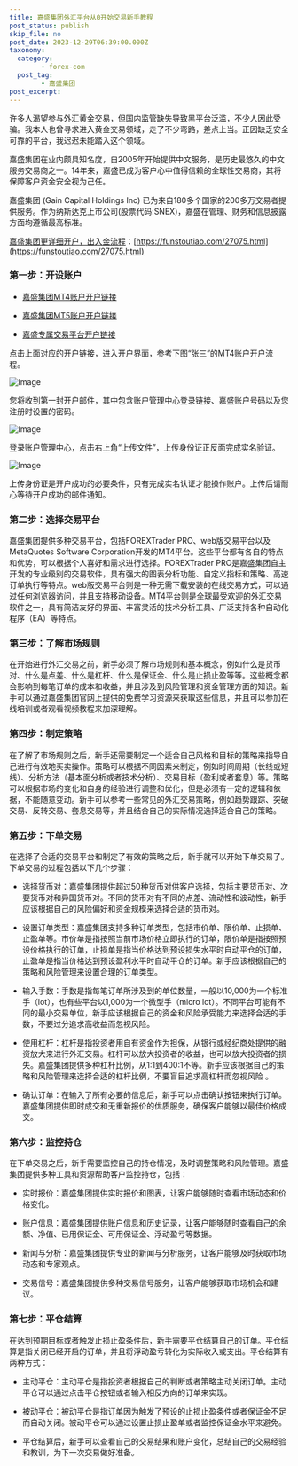 ```yaml
---
title: 嘉盛集团外汇平台从0开始交易新手教程
post_status: publish
skip_file: no
post_date: 2023-12-29T06:39:00.000Z
taxonomy:
  category:
        - forex-com
  post_tag:
        - 嘉盛集团
post_excerpt: 
---
```

许多人渴望参与外汇黄金交易，但国内监管缺失导致黑平台泛滥，不少人因此受骗。我本人也曾寻求进入黄金交易领域，走了不少弯路，差点上当。正因缺乏安全可靠的平台，我迟迟未能踏入这个领域。

嘉盛集团在业内颇具知名度，自2005年开始提供中文服务，是历史最悠久的中文服务交易商之一。14年来，嘉盛已成为客户心中值得信赖的全球性交易商，其将保障客户资金安全视为己任。

嘉盛集团 (Gain Capital Holdings Inc) 已为来自180多个国家的200多万交易者提供服务。作为纳斯达克上市公司(股票代码:SNEX)，嘉盛在管理、财务和信息披露方面均遵循最高标准。

[嘉盛集团更详细开户，出入金流程](https://funstoutiao.com/27075.html)：[https://funstoutiao.com/27075.html](https://funstoutiao.com/27075.html)

### 第一步：开设账户

* [嘉盛集团MT4账户开户链接](https://s.ssgg.net/jsmt4)

* [嘉盛集团MT5账户开户链接](https://s.ssgg.net/jsmt5)

* [嘉盛专属交易平台开户链接](https://s.ssgg.net/js)

点击上面对应的开户链接，进入开户界面，参考下图“张三”的MT4账户开户流程。

![Image](https://prod-files-secure.s3.us-west-2.amazonaws.com/39ed1227-6d7d-4570-be36-9ccd4a2c4241/7a167aea-686b-400d-af59-4e18eb607a40/640.png?X-Amz-Algorithm=AWS4-HMAC-SHA256&X-Amz-Content-Sha256=UNSIGNED-PAYLOAD&X-Amz-Credential=ASIAZI2LB4662YLOQ5YG%2F20250726%2Fus-west-2%2Fs3%2Faws4_request&X-Amz-Date=20250726T221308Z&X-Amz-Expires=3600&X-Amz-Security-Token=IQoJb3JpZ2luX2VjEDwaCXVzLXdlc3QtMiJIMEYCIQDoC9laDa1kF9M83N6c7fwRmv0NP6%2FAdquMgzn%2FBlSCCAIhAP4HvlB%2FmECBVpej9JKvn7sVniwsVKMt8RVExKoU%2Fpq7Kv8DCGUQABoMNjM3NDIzMTgzODA1IgzSHtirdk%2B4aWLSo74q3AMLb6mFOn7AmUsdZLgih2MtY%2F7UhX06ybOAPEcwU6Lh1Ns71E74fsof8zNaW6WYXAVp0UmKS0k26FQet3UugzbAIp5h3Q6MCSdpEoQmDTrXVqpmalW1o%2FhKXQWCgMdJGMJ5R%2F%2Fx7MJ%2B19Uv76WMNdPi1dBR%2FQ5alSgT%2FuhdsbAynn1HEN%2FzE7fbpiN6MWQjko4%2F99AxedFC1FCCSM06SS8C%2FtRd%2F6Mx5QR2L63DtOYJGAEVs60M%2F4nxk6FddBD2snpWLvZFjaiPsiOMMmSg8S%2FCX4vfePbZD02%2B42qe%2B6FTe4NG2BPnwrIFJU1XsTS5ApETi97X8U9AE4KSPIen4rjo67XUUIQXFzKlma%2BwrmdfowfXpmXRrPdcwZI8uiHVX3pr9IVypCS0xpxNjqEAfieYOWbYiE20HHQrci0Z2sysxb9gMEBJdwOCMWEj6HXosS86zoO7C34%2B2NSwHpX7TINpAWECbTrcwonHJD%2Fx7M9JU78VbbBBUFUn3cFizJaEXeyQ%2Bz8WrHT4Cdqyqt47OCTmEFMCW0qrSBfc6g0libyULYXeX6J4eMSdvVvwMrcGS9OZpIFpY2w%2BfT2%2FXk0VieB%2FbX9t1ZQZbKebB5lsbTkwTKm9JtzrWSnZT6vdXTCz45TEBjqkAWFYryCLqxmAArVlrk8PP9vxffP4Ph4%2F0A%2BRF5lhpZBiACdMw5gqW6vFUn7%2FbRnXuOkTnY1P%2FTk2v%2B71bbx41ABUL5xG6mvz9%2FPTBOqYUHKmjkXc88ZSCGXmi1IwysH7P0XS8VaNfBkEq91wveHZ3uJPzVv%2Fbj5js9eB0LKKK8meRpHgh0eNPwRPx0mzIMN0ZTp%2FNSXu59eZWlEnAsaFpD%2BrzVbD&X-Amz-Signature=c826622f523efc89ba5fa32ace90b57f20282d310fd9f519d0e7d54d856b5efb&X-Amz-SignedHeaders=host&x-amz-checksum-mode=ENABLED&x-id=GetObject)

您将收到第一封开户邮件，其中包含账户管理中心登录链接、嘉盛账户号码以及您注册时设置的密码。

![Image](https://prod-files-secure.s3.us-west-2.amazonaws.com/39ed1227-6d7d-4570-be36-9ccd4a2c4241/eaa1c6b3-2877-4284-a0e1-530e222c27fb/image.png?X-Amz-Algorithm=AWS4-HMAC-SHA256&X-Amz-Content-Sha256=UNSIGNED-PAYLOAD&X-Amz-Credential=ASIAZI2LB4662YLOQ5YG%2F20250726%2Fus-west-2%2Fs3%2Faws4_request&X-Amz-Date=20250726T221308Z&X-Amz-Expires=3600&X-Amz-Security-Token=IQoJb3JpZ2luX2VjEDwaCXVzLXdlc3QtMiJIMEYCIQDoC9laDa1kF9M83N6c7fwRmv0NP6%2FAdquMgzn%2FBlSCCAIhAP4HvlB%2FmECBVpej9JKvn7sVniwsVKMt8RVExKoU%2Fpq7Kv8DCGUQABoMNjM3NDIzMTgzODA1IgzSHtirdk%2B4aWLSo74q3AMLb6mFOn7AmUsdZLgih2MtY%2F7UhX06ybOAPEcwU6Lh1Ns71E74fsof8zNaW6WYXAVp0UmKS0k26FQet3UugzbAIp5h3Q6MCSdpEoQmDTrXVqpmalW1o%2FhKXQWCgMdJGMJ5R%2F%2Fx7MJ%2B19Uv76WMNdPi1dBR%2FQ5alSgT%2FuhdsbAynn1HEN%2FzE7fbpiN6MWQjko4%2F99AxedFC1FCCSM06SS8C%2FtRd%2F6Mx5QR2L63DtOYJGAEVs60M%2F4nxk6FddBD2snpWLvZFjaiPsiOMMmSg8S%2FCX4vfePbZD02%2B42qe%2B6FTe4NG2BPnwrIFJU1XsTS5ApETi97X8U9AE4KSPIen4rjo67XUUIQXFzKlma%2BwrmdfowfXpmXRrPdcwZI8uiHVX3pr9IVypCS0xpxNjqEAfieYOWbYiE20HHQrci0Z2sysxb9gMEBJdwOCMWEj6HXosS86zoO7C34%2B2NSwHpX7TINpAWECbTrcwonHJD%2Fx7M9JU78VbbBBUFUn3cFizJaEXeyQ%2Bz8WrHT4Cdqyqt47OCTmEFMCW0qrSBfc6g0libyULYXeX6J4eMSdvVvwMrcGS9OZpIFpY2w%2BfT2%2FXk0VieB%2FbX9t1ZQZbKebB5lsbTkwTKm9JtzrWSnZT6vdXTCz45TEBjqkAWFYryCLqxmAArVlrk8PP9vxffP4Ph4%2F0A%2BRF5lhpZBiACdMw5gqW6vFUn7%2FbRnXuOkTnY1P%2FTk2v%2B71bbx41ABUL5xG6mvz9%2FPTBOqYUHKmjkXc88ZSCGXmi1IwysH7P0XS8VaNfBkEq91wveHZ3uJPzVv%2Fbj5js9eB0LKKK8meRpHgh0eNPwRPx0mzIMN0ZTp%2FNSXu59eZWlEnAsaFpD%2BrzVbD&X-Amz-Signature=0a43fe08c525e21895c969c507ab06bc32fcb04cc76ef327a058464c87e999ed&X-Amz-SignedHeaders=host&x-amz-checksum-mode=ENABLED&x-id=GetObject)

登录账户管理中心，点击右上角“上传文件”，上传身份证正反面完成实名验证。

![Image](https://prod-files-secure.s3.us-west-2.amazonaws.com/39ed1227-6d7d-4570-be36-9ccd4a2c4241/54090639-09fc-46b4-a135-e0289f707147/image.png?X-Amz-Algorithm=AWS4-HMAC-SHA256&X-Amz-Content-Sha256=UNSIGNED-PAYLOAD&X-Amz-Credential=ASIAZI2LB4662YLOQ5YG%2F20250726%2Fus-west-2%2Fs3%2Faws4_request&X-Amz-Date=20250726T221308Z&X-Amz-Expires=3600&X-Amz-Security-Token=IQoJb3JpZ2luX2VjEDwaCXVzLXdlc3QtMiJIMEYCIQDoC9laDa1kF9M83N6c7fwRmv0NP6%2FAdquMgzn%2FBlSCCAIhAP4HvlB%2FmECBVpej9JKvn7sVniwsVKMt8RVExKoU%2Fpq7Kv8DCGUQABoMNjM3NDIzMTgzODA1IgzSHtirdk%2B4aWLSo74q3AMLb6mFOn7AmUsdZLgih2MtY%2F7UhX06ybOAPEcwU6Lh1Ns71E74fsof8zNaW6WYXAVp0UmKS0k26FQet3UugzbAIp5h3Q6MCSdpEoQmDTrXVqpmalW1o%2FhKXQWCgMdJGMJ5R%2F%2Fx7MJ%2B19Uv76WMNdPi1dBR%2FQ5alSgT%2FuhdsbAynn1HEN%2FzE7fbpiN6MWQjko4%2F99AxedFC1FCCSM06SS8C%2FtRd%2F6Mx5QR2L63DtOYJGAEVs60M%2F4nxk6FddBD2snpWLvZFjaiPsiOMMmSg8S%2FCX4vfePbZD02%2B42qe%2B6FTe4NG2BPnwrIFJU1XsTS5ApETi97X8U9AE4KSPIen4rjo67XUUIQXFzKlma%2BwrmdfowfXpmXRrPdcwZI8uiHVX3pr9IVypCS0xpxNjqEAfieYOWbYiE20HHQrci0Z2sysxb9gMEBJdwOCMWEj6HXosS86zoO7C34%2B2NSwHpX7TINpAWECbTrcwonHJD%2Fx7M9JU78VbbBBUFUn3cFizJaEXeyQ%2Bz8WrHT4Cdqyqt47OCTmEFMCW0qrSBfc6g0libyULYXeX6J4eMSdvVvwMrcGS9OZpIFpY2w%2BfT2%2FXk0VieB%2FbX9t1ZQZbKebB5lsbTkwTKm9JtzrWSnZT6vdXTCz45TEBjqkAWFYryCLqxmAArVlrk8PP9vxffP4Ph4%2F0A%2BRF5lhpZBiACdMw5gqW6vFUn7%2FbRnXuOkTnY1P%2FTk2v%2B71bbx41ABUL5xG6mvz9%2FPTBOqYUHKmjkXc88ZSCGXmi1IwysH7P0XS8VaNfBkEq91wveHZ3uJPzVv%2Fbj5js9eB0LKKK8meRpHgh0eNPwRPx0mzIMN0ZTp%2FNSXu59eZWlEnAsaFpD%2BrzVbD&X-Amz-Signature=3e5851c8411992b474742e1a2ca3b89b900dc9bac9b07d4842bdeb5b2303b012&X-Amz-SignedHeaders=host&x-amz-checksum-mode=ENABLED&x-id=GetObject)

上传身份证是开户成功的必要条件，只有完成实名认证才能操作账户。上传后请耐心等待开户成功的邮件通知。

### 第二步：选择交易平台

嘉盛集团提供多种交易平台，包括FOREXTrader PRO、web版交易平台以及MetaQuotes Software Corporation开发的MT4平台。这些平台都有各自的特点和优势，可以根据个人喜好和需求进行选择。FOREXTrader PRO是嘉盛集团自主开发的专业级别的交易软件，具有强大的图表分析功能、自定义指标和策略、高速订单执行等特点。web版交易平台则是一种无需下载安装的在线交易方式，可以通过任何浏览器访问，并且支持移动设备。MT4平台则是全球最受欢迎的外汇交易软件之一，具有简洁友好的界面、丰富灵活的技术分析工具、广泛支持各种自动化程序（EA）等特点。

### 第三步：了解市场规则

在开始进行外汇交易之前，新手必须了解市场规则和基本概念，例如什么是货币对、什么是点差、什么是杠杆、什么是保证金、什么是止损止盈等等。这些概念都会影响到每笔订单的成本和收益，并且涉及到风险管理和资金管理方面的知识。新手可以通过嘉盛集团官网上提供的免费学习资源来获取这些信息，并且可以参加在线培训或者观看视频教程来加深理解。

### 第四步：制定策略

在了解了市场规则之后，新手还需要制定一个适合自己风格和目标的策略来指导自己进行有效地买卖操作。策略可以根据不同因素来制定，例如时间周期（长线或短线）、分析方法（基本面分析或者技术分析）、交易目标（盈利或者套息）等。策略可以根据市场的变化和自身的经验进行调整和优化，但是必须有一定的逻辑和依据，不能随意变动。新手可以参考一些常见的外汇交易策略，例如趋势跟踪、突破交易、反转交易、套息交易等，并且结合自己的实际情况选择适合自己的策略。

### 第五步：下单交易

在选择了合适的交易平台和制定了有效的策略之后，新手就可以开始下单交易了。下单交易的过程包括以下几个步骤：

* 选择货币对：嘉盛集团提供超过50种货币对供客户选择，包括主要货币对、次要货币对和异国货币对。不同的货币对有不同的点差、流动性和波动性，新手应该根据自己的风险偏好和资金规模来选择合适的货币对。

* 设置订单类型：嘉盛集团支持多种订单类型，包括市价单、限价单、止损单、止盈单等。市价单是指按照当前市场价格立即执行的订单，限价单是指按照预设价格执行的订单，止损单是指当价格达到预设损失水平时自动平仓的订单，止盈单是指当价格达到预设盈利水平时自动平仓的订单。新手应该根据自己的策略和风险管理来设置合理的订单类型。

* 输入手数：手数是指每笔订单所涉及到的单位数量，一般以10,000为一个标准手（lot），也有些平台以1,000为一个微型手（micro lot）。不同平台可能有不同的最小交易单位，新手应该根据自己的资金和风险承受能力来选择合适的手数，不要过分追求高收益而忽视风险。

* 使用杠杆：杠杆是指投资者用自有资金作为担保，从银行或经纪商处提供的融资放大来进行外汇交易。杠杆可以放大投资者的收益，也可以放大投资者的损失。嘉盛集团提供多种杠杆比例，从1:1到400:1不等。新手应该根据自己的策略和风险管理来选择合适的杠杆比例，不要盲目追求高杠杆而忽视风险 。

* 确认订单：在输入了所有必要的信息后，新手可以点击确认按钮来执行订单。嘉盛集团提供即时成交和无重新报价的优质服务，确保客户能够以最佳价格成交。

### 第六步：监控持仓

在下单交易之后，新手需要监控自己的持仓情况，及时调整策略和风险管理。嘉盛集团提供多种工具和资源帮助客户监控持仓，包括：

* 实时报价：嘉盛集团提供实时报价和图表，让客户能够随时查看市场动态和价格变化。

* 账户信息：嘉盛集团提供账户信息和历史记录，让客户能够随时查看自己的余额、净值、已用保证金、可用保证金、浮动盈亏等数据。

* 新闻与分析：嘉盛集团提供专业的新闻与分析服务，让客户能够及时获取市场动态和专家观点。

* 交易信号：嘉盛集团提供多种交易信号服务，让客户能够获取市场机会和建议。

### 第七步：平仓结算

在达到预期目标或者触发止损止盈条件后，新手需要平仓结算自己的订单。平仓结算是指关闭已经开启的订单，并且将浮动盈亏转化为实际收入或支出。平仓结算有两种方式：

* 主动平仓：主动平仓是指投资者根据自己的判断或者策略主动关闭订单。主动平仓可以通过点击平仓按钮或者输入相反方向的订单来实现。

* 被动平仓：被动平仓是指订单因为触发了预设的止损止盈条件或者保证金不足而自动关闭。被动平仓可以通过设置止损止盈单或者监控保证金水平来避免。

* 平仓结算后，新手可以查看自己的交易结果和账户变化，总结自己的交易经验和教训，为下一次交易做好准备。